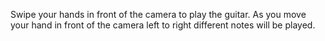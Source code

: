 Swipe your hands in front of the camera to play the guitar.
As you move your hand in front of the camera left to right different notes will be played.
